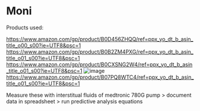 # Moni

Products used:

https://www.amazon.com/gp/product/B0D456ZHQQ/ref=ppx_yo_dt_b_asin_title_o00_s00?ie=UTF8&psc=1
https://www.amazon.com/gp/product/B0B2ZM4PXG/ref=ppx_yo_dt_b_asin_title_o01_s00?ie=UTF8&psc=1
https://www.amazon.com/gp/product/B0CXSNG2W4/ref=ppx_yo_dt_b_asin_title_o01_s00?ie=UTF8&psc=1
![image](https://github.com/user-attachments/assets/d2481534-c5da-40c3-b153-d4419e842895)
https://www.amazon.com/gp/product/B07PQ8WTC4/ref=ppx_yo_dt_b_asin_title_o01_s00?ie=UTF8&psc=1

Measure these with interstitual fluids of medtronic 780G pump > document data in spreadsheet > run predictive analysis equations
